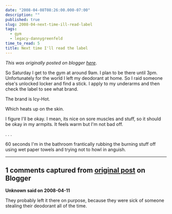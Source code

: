 ```yaml
---
date: "2008-04-08T08:26:00.000-07:00"
description: ""
published: true
slug: 2008-04-next-time-ill-read-label
tags:
  - gym
  - legacy-dannygreenfeld
time_to_read: 5
title: Next time I'll read the label
---
```


_This was originally posted on blogger [here](https://dannygreenfeld.blogspot.com/2008/04/next-time-ill-read-label.html)_.

So Saturday I get to the gym at around 9am. I plan to be there until 3pm. Unfortunately for the world I left my deodorant at home. So I raid someone else's unlocked locker and find a stick. I apply to my underarms and then check the label to see what brand.

The brand is Icy-Hot.

Which heats up on the skin.

I figure I'll be okay. I mean, its nice on sore muscles and stuff, so it should be okay in my armpits. It feels warm but I'm not bad off.

.
.
.

60 seconds I'm in the bathroom frantically rubbing the burning stuff off using wet paper towels and trying not to howl in anguish.

---

## 1 comments captured from [original post](https://dannygreenfeld.blogspot.com/2008/04/next-time-ill-read-label.html) on Blogger

**Unknown said on 2008-04-11**

They probably left it there on purpose, because they were sick of someone stealing their deodorant all of the time.
